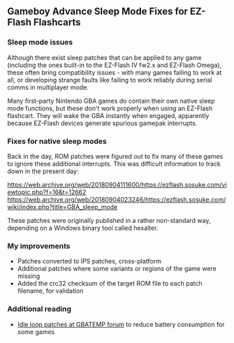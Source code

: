 ## Gameboy Advance Sleep Mode Fixes for EZ-Flash Flashcarts

### Sleep mode issues

Although there exist sleep patches that can be applied to any game (including the ones built-in to the EZ-Flash IV fw2.x and EZ-Flash Omega), these often bring compatibility issues - with many games failing to work at all, or developing strange faults like failing to work reliably during serial comms in multiplayer mode.

Many first-party Nintendo GBA games do contain their own native sleep mode functions, but these don't work properly when using an EZ-Flash flashcart. They will wake the GBA instantly when engaged, apparently because EZ-Flash devices generate spurious gamepak interrupts.

### Fixes for native sleep modes
Back in the day, ROM patches were figured out to fix many of these games to ignore these additional interrupts. This was difficult information to track down in the present day: 

https://web.archive.org/web/20180904111600/https://ezflash.sosuke.com/viewtopic.php?f=16&t=12662 
https://web.archive.org/web/20180904023246/https://ezflash.sosuke.com/wiki/index.php?title=GBA_sleep_mode 

These patches were originally published in a rather non-standard way, depending on a Windows binary tool called hexalter.

### My improvements
- Patches converted to IPS patches, cross-platform
- Additional patches where some variants or regions of the game were missing
- Added the crc32 checksum of the target ROM file to each patch filename, for validation

### Additional reading
- [Idle loop patches at GBATEMP forum](https://gbatemp.net/threads/game-boy-advance-idle-loop-patches-i-e-speedhacks.396278/) to reduce battery consumption for some games
